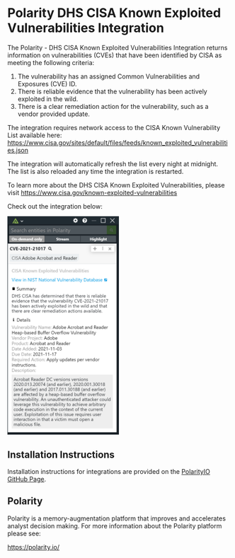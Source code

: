 # Polarity DHS CISA Known Exploited Vulnerabilities Integration

The Polarity - DHS CISA Known Exploited Vulnerabilities Integration returns information on vulnerabilities (CVEs) that have been identified by CISA as meeting the following criteria:

1. The vulnerability has an assigned Common Vulnerabilities and Exposures (CVE) ID.
2. There is reliable evidence that the vulnerability has been actively exploited in the wild.
3. There is a clear remediation action for the vulnerability, such as a vendor provided update.

The integration requires network access to the CISA Known Vulnerability List available here: https://www.cisa.gov/sites/default/files/feeds/known_exploited_vulnerabilities.json

The integration will automatically refresh the list every night at midnight.  The list is also reloaded any time the integration is restarted.

To learn more about the DHS CISA Known Exploited Vulnerabilities, please visit https://www.cisa.gov/known-exploited-vulnerabilities

Check out the integration below:

<img src="images/overlay.png" width="50%">



## Installation Instructions

Installation instructions for integrations are provided on the [PolarityIO GitHub Page](https://polarityio.github.io/).

## Polarity

Polarity is a memory-augmentation platform that improves and accelerates analyst decision making.  For more information about the Polarity platform please see:

https://polarity.io/
